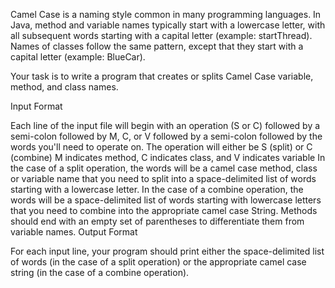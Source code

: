 Camel Case is a naming style common in many programming languages. In Java, method and variable names typically start with a lowercase letter, with all subsequent words starting with a capital letter (example: startThread). Names of classes follow the same pattern, except that they start with a capital letter (example: BlueCar).

Your task is to write a program that creates or splits Camel Case variable, method, and class names.

Input Format

Each line of the input file will begin with an operation (S or C) followed by a semi-colon followed by M, C, or V followed by a semi-colon followed by the words you'll need to operate on.
The operation will either be S (split) or C (combine)
M indicates method, C indicates class, and V indicates variable
In the case of a split operation, the words will be a camel case method, class or variable name that you need to split into a space-delimited list of words starting with a lowercase letter.
In the case of a combine operation, the words will be a space-delimited list of words starting with lowercase letters that you need to combine into the appropriate camel case String. Methods should end with an empty set of parentheses to differentiate them from variable names.
Output Format

For each input line, your program should print either the space-delimited list of words (in the case of a split operation) or the appropriate camel case string (in the case of a combine operation).